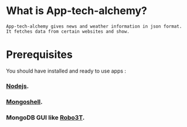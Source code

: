 # What is App-tech-alchemy?
```
App-tech-alchemy gives news and weather information in json format.
It fetches data from certain websites and show.
```
# Prerequisites

You should have installed and ready to use apps :
### [Nodejs](https://nodejs.org/en/).
### [Mongoshell](https://www.mongodb.com/try/download/shell).
### MongoDB GUI like [Robo3T](https://www.mongodb.com/try/download/shell).

